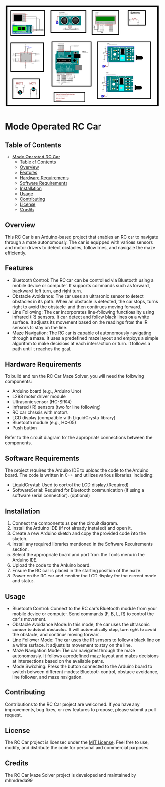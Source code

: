 
![Cover](https://github.com/mhmdreda99/ITI_Projects/blob/master/RC_CAR/RC.BMP)

# Mode Operated RC Car 

## Table of Contents
- [Mode Operated RC Car](#mode-operated-rc-car)
  - [Table of Contents](#table-of-contents)
  - [Overview](#overview)
  - [Features](#features)
  - [Hardware Requirements](#hardware-requirements)
  - [Software Requirements](#software-requirements)
  - [Installation](#installation)
  - [Usage](#usage)
  - [Contributing](#contributing)
  - [License](#license)
  - [Credits](#credits)

## Overview
This RC Car is an Arduino-based project that enables an RC car to navigate through a maze autonomously. The car is equipped with various sensors and motor drivers to detect obstacles, follow lines, and navigate the maze efficiently.

## Features
- Bluetooth Control: The RC car can be controlled via Bluetooth using a mobile device or computer. It supports commands such as forward, backward, left turn, and right turn.
- Obstacle Avoidance: The car uses an ultrasonic sensor to detect obstacles in its path. When an obstacle is detected, the car stops, turns right to avoid the obstacle, and then continues moving forward.
- Line Following: The car incorporates line-following functionality using infrared (IR) sensors. It can detect and follow black lines on a white surface. It adjusts its movement based on the readings from the IR sensors to stay on the line.
- Maze Navigation: The RC car is capable of autonomously navigating through a maze. It uses a predefined maze layout and employs a simple algorithm to make decisions at each intersection or turn. It follows a path until it reaches the goal.

## Hardware Requirements
To build and run the RC Car Maze Solver, you will need the following components:
- Arduino board (e.g., Arduino Uno)
- L298 motor driver module
- Ultrasonic sensor (HC-SR04)
- Infrared (IR) sensors (two for line following)
- RC car chassis with motors
- LCD display (compatible with LiquidCrystal library)
- Bluetooth module (e.g., HC-05)
- Push button

Refer to the circuit diagram for the appropriate connections between the components.

## Software Requirements
The project requires the Arduino IDE to upload the code to the Arduino board. The code is written in C++ and utilizes various libraries, including:
- LiquidCrystal: Used to control the LCD display.(Required)
- SoftwareSerial: Required for Bluetooth communication (if using a software serial connection). (optional)


## Installation
1. Connect the components as per the circuit diagram.
2. Install the Arduino IDE (if not already installed) and open it.
3. Create a new Arduino sketch and copy the provided code into the sketch.
4. Install any required libraries mentioned in the Software Requirements section.
5. Select the appropriate board and port from the Tools menu in the Arduino IDE.
6. Upload the code to the Arduino board.
7. Ensure the RC car is placed in the starting position of the maze.
8. Power on the RC car and monitor the LCD display for the current mode and status.

## Usage
- Bluetooth Control: Connect to the RC car's Bluetooth module from your mobile device or computer. Send commands (F, B, L, R) to control the car's movement.
- Obstacle Avoidance Mode: In this mode, the car uses the ultrasonic sensor to detect obstacles. It will automatically stop, turn right to avoid the obstacle, and continue moving forward.
- Line Follower Mode: The car uses the IR sensors to follow a black line on a white surface. It adjusts its movement to stay on the line.
- Maze Navigation Mode: The car navigates through the maze autonomously. It follows a predefined maze layout and makes decisions at intersections based on the available paths.
- Mode Switching: Press the button connected to the Arduino board to switch between different modes: Bluetooth control, obstacle avoidance, line follower, and maze navigation.

## Contributing
Contributions to the RC Car project are welcomed. If you have any improvements, bug fixes, or new features to propose, please submit a pull request.

## License
The RC Car project is licensed under the [MIT License](https://opensource.org/licenses/MIT). Feel free to use, modify, and distribute the code for personal and commercial purposes.

## Credits
The RC Car Maze Solver project is developed and maintained by mhmdreda99.
